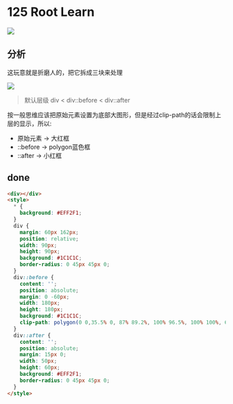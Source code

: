 # 125 Root Learn

![](https://raw.githubusercontent.com/sari3l/css_battle/main/media/16770571871306/16770572059393.jpg)

## 分析

这玩意就是折磨人的，把它拆成三块来处理

![](https://raw.githubusercontent.com/sari3l/css_battle/main/media/16770571871306/16770712948534.jpg)

> 默认层级 div < div::before < div::after

按一般思维应该把原始元素设置为底部大图形，但是经过clip-path的话会限制上层的显示，所以:

- 原始元素 -> 大红框
- ::before -> polygon蓝色框
- ::after -> 小红框

## done

```html
<div></div>
<style>
  * {
    background: #EFF2F1;
  }
  div {
    margin: 60px 162px;
    position: relative;
    width: 90px;
    height: 90px;
    background: #1C1C1C;
    border-radius: 0 45px 45px 0;
  }
  div::before {
    content: '';
    position: absolute;
    margin: 0 -60px;
    width: 180px;
    height: 180px;
    background: #1C1C1C;
    clip-path: polygon(0 0,35.5% 0, 87% 89.2%, 100% 96.5%, 100% 100%, 67.5% 100%, 38.5% 50% , 33.5% 50%, 33.5% 88.5%, 44.5% 95%, 44.5% 100%, 0 100%, 0 95%, 11% 88.5%, 11% 11%, 0 5%);
  }
  div::after {
    content: '';
    position: absolute;
    margin: 15px 0;
    width: 50px;
    height: 60px;
    background: #EFF2F1;
    border-radius: 0 45px 45px 0;
  }
</style>
```